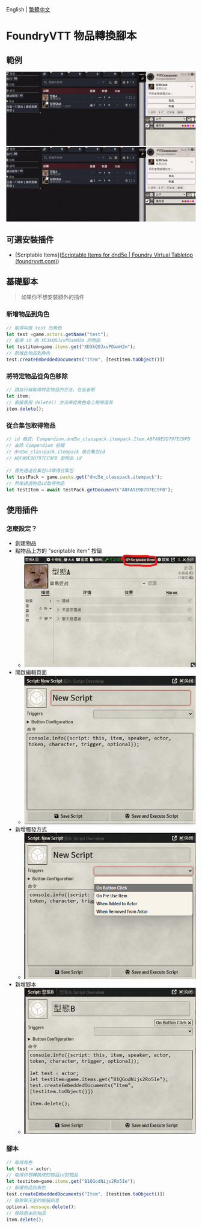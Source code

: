 English | [繁體中文](README_TCH.md)

# FoundryVTT 物品轉換腳本

## 範例

![example](img/example.gif)
![exmple2](img/example2.gif)

## 可選安裝插件

* [Scriptable Items]([Scriptable Items for dnd5e | Foundry Virtual Tabletop (foundryvtt.com)](https://foundryvtt.com/packages/scriptable-items))

## 基礎腳本

> 如果你不想安裝額外的插件

### 新增物品到角色

```js
// 取得叫做 test 的角色
let test =game.actors.getName("test");
// 取得 id 為 XD3kQ0JxvPDamH2m 的物品
let testitem=game.items.get("XD3kQ0JxvPDamH2m");
// 新增此物品到角色
test.createEmbeddedDocuments("Item", [testitem.toObject()])
```

### 將特定物品從角色移除

```js
// 請自行寫取得特定物品的方法，在此省略
let item;
// 直接使用 delete() 方法來從角色身上刪除道具
item.delete();
```

### 從合集包取得物品
```js
// id 格式: Compendium.dnd5e_classpack.itempack.Item.A8FA9E9D797EC9FB
// 去除 Compendium 前綴
// dnd5e_classpack.itempack 是合集包id
// A8FA9E9D797EC9FB 是物品 id

// 首先透過合集包id取得合集包
let testPack = game.packs.get("dnd5e_classpack.itempack");
// 然後透過物品id取得物品
let testItem = await testPack.getDocument("A8FA9E9D797EC9FB");
```

## 使用插件
### 怎麼設定？

* 創建物品
* 點物品上方的 "scriptable item" 按鈕
  * ![script_item](img/script_item.png)
* 開啟編輯頁面
  * ![edit](img/edit.png)
* 新增觸發方式
  * ![button](img/button.png)
* 新增腳本
  * ![add_script](img/add_script.png)

### 腳本

```js
// 取得角色
let test = actor;
// 取得你想轉換成的物品id的物品
let testitem=game.items.get("B1QGodNijs2Ro5Ie");
// 新增物品到角色
test.createEmbeddedDocuments("Item", [testitem.toObject()])
// 刪除聊天室的按鈕訊息
optional.message.delete();
// 移除原本的物品
item.delete();
```

